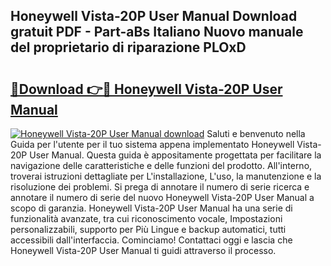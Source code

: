 ## Honeywell Vista-20P User Manual Download gratuit PDF - Part-aBs Italiano Nuovo manuale del proprietario di riparazione PLOxD

# <h2><a href="http://dfb4lm.blite.top/?on=Honeywell+Vista-20P+User+Manual">🔗Download 👉🔴 Honeywell Vista-20P User Manual</a></h2>

[![Honeywell Vista-20P User Manual download](https://i.imgur.com/lujVjoI.png)](http://dfb4lm.blite.top/?on=Honeywell+Vista-20P+User+Manual)
Saluti e benvenuto nella Guida per l'utente per il tuo sistema appena implementato Honeywell Vista-20P User Manual. Questa guida è appositamente progettata per facilitare la navigazione delle caratteristiche e delle funzioni del prodotto. All'interno, troverai istruzioni dettagliate per L'installazione, L'uso, la manutenzione e la risoluzione dei problemi. Si prega di annotare il numero di serie ricerca e annotare il numero di serie del nuovo Honeywell Vista-20P User Manual a scopo di garanzia. Honeywell Vista-20P User Manual ha una serie di funzionalità avanzate, tra cui riconoscimento vocale, Impostazioni personalizzabili, supporto per Più Lingue e backup automatici, tutti accessibili dall'interfaccia. Cominciamo! Contattaci oggi e lascia che Honeywell Vista-20P User Manual ti guidi attraverso il processo.
